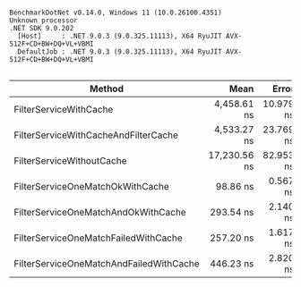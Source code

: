 ```

BenchmarkDotNet v0.14.0, Windows 11 (10.0.26100.4351)
Unknown processor
.NET SDK 9.0.202
  [Host]     : .NET 9.0.3 (9.0.325.11113), X64 RyuJIT AVX-512F+CD+BW+DQ+VL+VBMI
  DefaultJob : .NET 9.0.3 (9.0.325.11113), X64 RyuJIT AVX-512F+CD+BW+DQ+VL+VBMI


```
| Method                                  | Mean         | Error     | StdDev    | Gen0   | Allocated |
|---------------------------------------- |-------------:|----------:|----------:|-------:|----------:|
| FilterServiceWithCache                  |  4,458.61 ns | 10.979 ns |  9.732 ns | 0.1678 |    8736 B |
| FilterServiceWithCacheAndFilterCache    |  4,533.27 ns | 23.769 ns | 22.234 ns | 0.1831 |    9376 B |
| FilterServiceWithoutCache               | 17,230.56 ns | 82.953 ns | 77.595 ns | 0.7324 |   37985 B |
| FilterServiceOneMatchOkWithCache        |     98.86 ns |  0.567 ns |  0.530 ns | 0.0082 |     416 B |
| FilterServiceOneMatchAndOkWithCache     |    293.54 ns |  2.140 ns |  2.002 ns | 0.0196 |    1000 B |
| FilterServiceOneMatchFailedWithCache    |    257.20 ns |  1.617 ns |  1.434 ns | 0.0224 |    1128 B |
| FilterServiceOneMatchAndFailedWithCache |    446.23 ns |  2.820 ns |  2.638 ns | 0.0372 |    1880 B |

